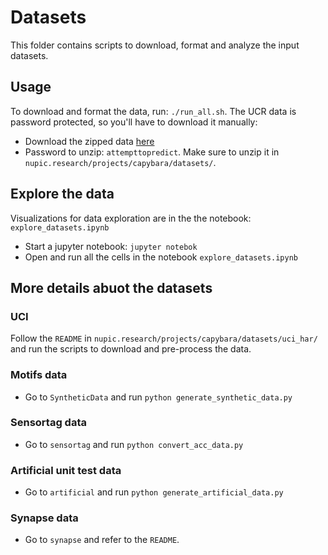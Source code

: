 # Datasets
This folder contains scripts to download, format and analyze the input 
datasets. 

## Usage
To download and format the data, run: `./run_all.sh`. The UCR data is password 
protected, so you'll have to download it manually:
* Download the zipped data [here](http://www.cs.ucr.edu/~eamonn/time_series_data/UCR_TS_Archive_2015.zip)
* Password to unzip: `attempttopredict`. Make sure to unzip it in 
`nupic.research/projects/capybara/datasets/`.

## Explore the data
Visualizations for data exploration are in the the notebook: `explore_datasets.ipynb`
* Start a jupyter notebook: `jupyter notebok`
* Open and run all the cells in the notebook `explore_datasets.ipynb`

## More details abuot the datasets

### UCI
Follow the `README` in `nupic.research/projects/capybara/datasets/uci_har/` 
and run the scripts to download and pre-process the data.

### Motifs data
* Go to `SyntheticData` and run `python generate_synthetic_data.py`

### Sensortag data
 * Go to `sensortag` and run `python convert_acc_data.py`
 
### Artificial unit test data
* Go to `artificial` and run `python generate_artificial_data.py`

 ### Synapse data
* Go to `synapse` and refer to the `README`.



